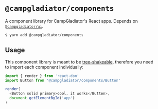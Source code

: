 # ```@campgladiator/components```

A component library for CampGladiator's React apps. Depends on [```@campgladiator/ui```](https://github.com/CampGladiator/ui/tree/master/packages/ui).

```bash
$ yarn add @campgladiator/components
```

## Usage
This component library is meant to be [tree-shakeable](https://webpack.js.org/guides/tree-shaking/), therefore you need to import each component individually:

```js
import { render } from 'react-dom'
import Button from '@campgladiator/components/Button'

render(
  <Button solid primary>cool, it works</Button>,
  document.getElementById('app')
)
```
